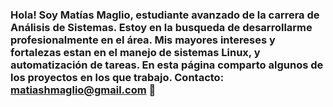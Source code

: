 ### Hola! Soy Matías Maglio, estudiante avanzado de la carrera de Análisis de Sistemas. Estoy en la busqueda de desarrollarme profesionalmente en el área. Mis mayores intereses y fortalezas estan en el manejo de sistemas Linux, y automatización de tareas. En esta página comparto algunos de los proyectos en los que trabajo. Contacto: matiashmaglio@gmail.com 👋

<!--
**MaglioM/MaglioM** is a ✨ _special_ ✨ repository because its `README.md` (this file) appears on your GitHub profile.

Here are some ideas to get you started:

- 🔭 I’m currently working on ...
- 🌱 I’m currently learning ...
- 👯 I’m looking to collaborate on ...
- 🤔 I’m looking for help with ...
- 💬 Ask me about ...
- 📫 How to reach me: ...
- 😄 Pronouns: ...
- ⚡ Fun fact: ...
-->
